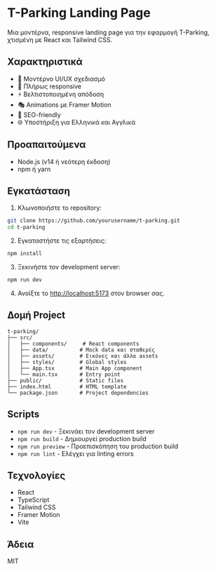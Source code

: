 # T-Parking Landing Page

Μια μοντέρνα, responsive landing page για την εφαρμογή T-Parking, χτισμένη με React και Tailwind CSS.

## Χαρακτηριστικά

- 🎨 Μοντέρνο UI/UX σχεδιασμό
- 📱 Πλήρως responsive
- ⚡️ Βελτιστοποιημένη απόδοση
- 🎭 Animations με Framer Motion
- 🎯 SEO-friendly
- 🌐 Υποστήριξη για Ελληνικά και Αγγλικά

## Προαπαιτούμενα

- Node.js (v14 ή νεότερη έκδοση)
- npm ή yarn

## Εγκατάσταση

1. Κλωνοποιήστε το repository:
```bash
git clone https://github.com/yourusername/t-parking.git
cd t-parking
```

2. Εγκαταστήστε τις εξαρτήσεις:
```bash
npm install
```

3. Ξεκινήστε τον development server:
```bash
npm run dev
```

4. Ανοίξτε το [http://localhost:5173](http://localhost:5173) στον browser σας.

## Δομή Project

```
t-parking/
├── src/
│   ├── components/     # React components
│   ├── data/          # Mock data και σταθερές
│   ├── assets/        # Εικόνες και άλλα assets
│   ├── styles/        # Global styles
│   ├── App.tsx        # Main App component
│   └── main.tsx       # Entry point
├── public/            # Static files
├── index.html         # HTML template
└── package.json       # Project dependencies
```

## Scripts

- `npm run dev` - Ξεκινάει τον development server
- `npm run build` - Δημιουργεί production build
- `npm run preview` - Προεπισκόπηση του production build
- `npm run lint` - Ελέγχει για linting errors

## Τεχνολογίες

- React
- TypeScript
- Tailwind CSS
- Framer Motion
- Vite

## Άδεια

MIT 